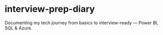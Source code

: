 # interview-prep-diary
Documenting my tech journey from basics to interview-ready — Power BI, SQL &amp; Azure.
